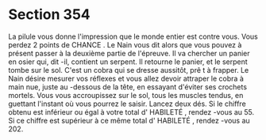 # Section 354

La pilule vous donne l'impression que le monde entier est contre vous. Vous perdez 2
points de CHANCE . Le Nain vous dit alors que vous pouvez à présent passer à la deuxième
partie de l'épreuve. Il va chercher un panier en osier qui, dit -il, contient un serpent. Il
retourne le panier, et le serpent tombe sur le sol. C'est un cobra qui se dresse aussitôt, prê t
à frapper. Le Nain désire mesurer vos réflexes et vous allez devoir attraper le cobra à
main nue, juste au -dessous de la tête, en essayant d'éviter ses crochets mortels. Vous vous
accroupissez sur le sol, tous les muscles tendus, en guettant l'instant où  vous pourrez le
saisir. Lancez deux dés. Si le chiffre obtenu est inférieur ou égal à votre total d' HABILETÉ ,
rendez -vous au 55. Si ce chiffre est supérieur à ce même total d' HABILETÉ , rendez -vous au
202.